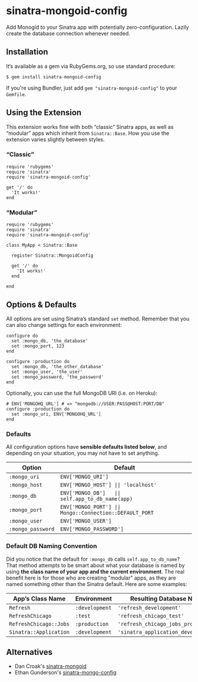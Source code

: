 sinatra-mongoid-config
======================

Add Monogid to your Sinatra app with potentially zero-configuration. Lazily create the database connection whenever needed.

Installation
------------

It&lsquo;s available as a gem via RubyGems.org, so use standard procedure:

    $ gem install sinatra-mongoid-config
  
If you're using Bundler, just add `gem "sinatra-mongoid-config"` to your `Gemfile`.

Using the Extension
-------------------

This extension works fine with both &ldquo;classic&rdquo; Sinatra apps, as well as &ldquo;modular&rdquo; apps which inherit from `Sinatra::Base`. How you use the extension varies slightly between styles.

### &ldquo;Classic&rdquo;

    require 'rubygems'
    require 'sinatra'
    require 'sinatra-mongoid-config'
    
    get '/' do
      'It works!'
    end

### &ldquo;Modular&rdquo;

    require 'rubygems'
    require 'sinatra'
    require 'sinatra-mongoid-config'
    
    class MyApp < Sinatra::Base
    
      register Sinatra::MongoidConfig
    
      get '/' do
        'It works!'
      end
    
    end
    
Options & Defaults
------------------

All options are set using Sinatra&rsquo;s standard `set` method. Remember that you can also change settings for each environment:

    configure do
      set :mongo_db, 'the_database'
      set :mongo_port, 123
    end

    configure :production do
      set :mongo_db, 'the_other_database'
      set :mongo_user, 'the_user'
      set :mongo_password, 'the_password'
    end

Optionally, you can use the full MongoDB URI (i.e. on Heroku):

    # ENV['MONGOHQ_URL'] # => "mongodb://USER:PASS@HOST:PORT/DB"
    configure :production do
      set :mongo_uri, ENV['MONGOHQ_URL']
    end

### Defaults
    
All configuration options have **sensible defaults listed below**, and depending on your situation, you may not have to set anything. 

<table>
  <thead>
    <tr>
      <th>Option</th>
      <th>Default</th>
    </tr>
  </thead>
  <tbody>
    <tr>
      <td><code>:mongo_uri</code></td>
      <td><code>ENV['MONGO_URI']</code></td>
    </tr>
    <tr>
      <td><code>:mongo_host</code></td>
      <td><code>ENV['MONGO_HOST'] || 'localhost'</code></td>
    </tr>
    <tr>
      <td><code>:mongo_db</code></td>
      <td><code>ENV['MONGO_DB']   || self.app_to_db_name(app)</code></td>
    </tr>
    <tr>
      <td><code>:mongo_port</code></td>
      <td><code>ENV['MONGO_PORT'] || Mongo::Connection::DEFAULT_PORT</code></td>
    </tr>
    <tr>
      <td><code>:mongo_user</code></td>
      <td><code>ENV['MONGO_USER']</code></td>
    </tr>
    <tr>
      <td><code>:mongo_password</code></td>
      <td><code>ENV['MONGO_PASSWORD']</code></td>
    </tr>
  </tbody>
</table>

### Default DB Naming Convention

Did you notice that the default for `:mongo_db` calls `self.app_to_db_name`? That method attempts to be smart about what your database is named by using **the class name of your app and the current environment**. The real benefit here is for those who are creating "modular" apps, as they are named something other than the Sinatra default. Here are some examples:

<table>
  <thead>
    <tr>
      <th>App&rsquo;s Class Name</th>
      <th>Environment</th>
      <th>Resulting Database Name</th>
    </tr>
  </thead>
  <tbody>
    <tr>
      <td><code>Refresh</code></td>
      <td><code>:development</code></td>
      <td><code>'refresh_development'</code></td>
    </tr>
    <tr>
      <td><code>RefreshChicago</code></td>
      <td><code>:test</code></td>
      <td><code>'refresh_chicago_test'</code></td>
    </tr>
    <tr>
      <td><code>RefreshChicago::Jobs</code></td>
      <td><code>:production</code></td>
      <td><code>'refresh_chicago_jobs_production'</code></td>
    </tr>
    <tr>
      <td><code>Sinatra::Application</code></td>
      <td><code>:development</code></td>
      <td><code>'sinatra_application_development'</code></td>
    </tr>
  </tbody>
</table>

Alternatives
------------

* Dan Croak's [sinatra-mongoid](http://github.com/dancroak/sinatra-mongoid)
* Ethan Gunderson's [sinatra-mongo-config](http://github.com/ethangunderson/sinatra-mongo-config)



